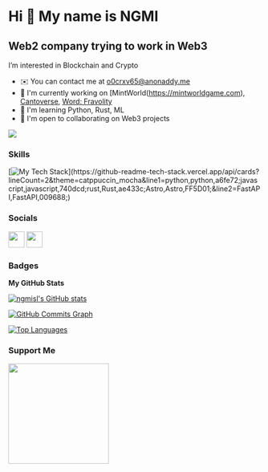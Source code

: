 Hi 👋 My name is NGMI
=====================

Web2 company trying to work in Web3
-----------------------------------

I’m interested in Blockchain and Crypto

*   ✉️  You can contact me at [o0crxv65@anonaddy.me](mailto:o0crxv65@anonaddy.me)
*   🚀  I'm currently working on [MintWorld(https://mintworldgame.com), [Cantoverse](https://cantoverse.net), [Word: Fravolity](https://fravolity.neocities.org/)
*   🧠  I'm learning Python, Rust, ML
*   🤝  I'm open to collaborating on Web3 projects


<a href="https://www.twitter.com/ngmisl" target="_blank" rel="noreferrer"><img
                  src="https://img.shields.io/twitter/follow/ngmisl?logo=twitter&style=for-the-badge&color=0891b2&labelColor=1c1917"
                /></a>

### Skills
[![My Tech Stack](https://github-readme-tech-stack.vercel.app/api/cards?lineCount=2&theme=catppuccin_mocha&line1=python,python,a6fe72;javascript,javascript,740dcd;rust,Rust,ae433c;Astro,Astro,FF5D01;&line2=FastAPI,FastAPI,009688;)](https://github-readme-tech-stack.vercel.app/api/cards?lineCount=2&theme=catppuccin_mocha&line1=python,python,a6fe72;javascript,javascript,740dcd;rust,Rust,ae433c;Astro,Astro,FF5D01;&line2=FastAPI,FastAPI,009688;)
                    

### Socials
                  
<p align="left"> <a href="https://www.github.com/ngmisl" target="_blank" rel="noreferrer"><img src="https://raw.githubusercontent.com/danielcranney/readme-generator/main/public/icons/socials/github.svg" width="32" height="32" /></a> <a href="https://www.twitter.com/ngmisl" target="_blank" rel="noreferrer"><img src="https://raw.githubusercontent.com/danielcranney/readme-generator/main/public/icons/socials/twitter.svg" width="32" height="32" /></a></p>

### Badges

<b>My GitHub Stats</b>

<a href="http://www.github.com/ngmisl"><img src="https://github-readme-stats.vercel.app/api?username=ngmisl&show_icons=true&hide=&count_private=true&bg_color=1e1e2e&text_color=cdd6f4&icon_color=cba6f7&title_color=94e2d5&hide_border=true&show_icons=true" alt="ngmisl's GitHub stats" /></a>

<a href="http://www.github.com/ngmisl"><img src="https://activity-graph.herokuapp.com/graph?username=ngmisl&bg_color=1c1917&color=ffffff&line=0891b2&point=ffffff&area_color=1c1917&area=true&hide_border=true&custom_title=GitHub%20Commits%20Graph" alt="GitHub Commits Graph" /></a>

<a href="https://github.com/ngmisl" align="left"><img src="https://github-readme-stats.vercel.app/api/top-langs/?username=ngmisl&langs_count=10&title_color=0891b2&text_color=ffffff&icon_color=0891b2&bg_color=1c1917&hide_border=true&locale=en&custom_title=Top%20%Languages" alt="Top Languages" /></a>

### Support Me
<a href="https://www.buymeacoffee.com/ngmi"><img src="https://cdn.buymeacoffee.com/buttons/v2/default-yellow.png" width="200" /></a>
